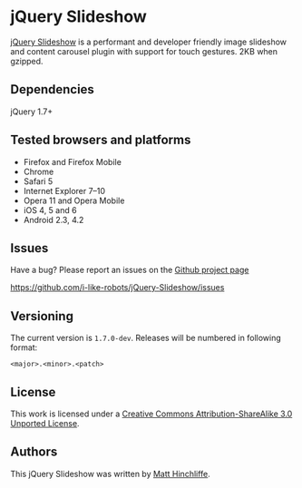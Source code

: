 # jQuery Slideshow
[jQuery Slideshow][1] is a performant and developer friendly image slideshow and content carousel plugin with support for touch gestures. 2KB when gzipped.

## Dependencies

jQuery 1.7+

## Tested browsers and platforms

 * Firefox and Firefox Mobile
 * Chrome
 * Safari 5
 * Internet Explorer 7–10
 * Opera 11 and Opera Mobile
 * iOS 4, 5 and 6
 * Android 2.3, 4.2

## Issues

Have a bug? Please report an issues on the [Github project page][1]

https://github.com/i-like-robots/jQuery-Slideshow/issues

## Versioning

The current version is `1.7.0-dev`. Releases will be numbered in following format:

`<major>.<minor>.<patch>`

## License

This work is licensed under a [Creative Commons Attribution-ShareAlike 3.0 Unported License][2].

## Authors

This jQuery Slideshow was written by [Matt Hinchliffe][3].

 [1]: http://github.com/i-like-robots/jQuery-Slideshow
 [2]: http://creativecommons.org/licenses/by-sa/3.0/
 [3]: http://www.maketea.co.uk
